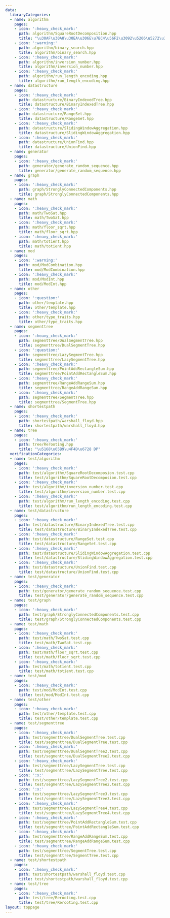 ```yaml
---
data:
  libraryCategories:
  - name: algorithm
    pages:
    - icon: ':heavy_check_mark:'
      path: algorithm/SquareRootDecomposition.hpp
      title: "\u30AF\u30A8\u30EA\u306E\u7BC4\u56F2\u3092\u5206\u5272\u3059\u308B"
    - icon: ':warning:'
      path: algorithm/binary_search.hpp
      title: algorithm/binary_search.hpp
    - icon: ':heavy_check_mark:'
      path: algorithm/inversion_number.hpp
      title: algorithm/inversion_number.hpp
    - icon: ':heavy_check_mark:'
      path: algorithm/run_length_encoding.hpp
      title: algorithm/run_length_encoding.hpp
  - name: datastructure
    pages:
    - icon: ':heavy_check_mark:'
      path: datastructure/BinaryIndexedTree.hpp
      title: datastructure/BinaryIndexedTree.hpp
    - icon: ':heavy_check_mark:'
      path: datastructure/RangeSet.hpp
      title: datastructure/RangeSet.hpp
    - icon: ':heavy_check_mark:'
      path: datastructure/SlidingWindowAggregation.hpp
      title: datastructure/SlidingWindowAggregation.hpp
    - icon: ':heavy_check_mark:'
      path: datastructure/UnionFind.hpp
      title: datastructure/UnionFind.hpp
  - name: generator
    pages:
    - icon: ':heavy_check_mark:'
      path: generator/generate_random_sequence.hpp
      title: generator/generate_random_sequence.hpp
  - name: graph
    pages:
    - icon: ':heavy_check_mark:'
      path: graph/StronglyConnectedComponents.hpp
      title: graph/StronglyConnectedComponents.hpp
  - name: math
    pages:
    - icon: ':heavy_check_mark:'
      path: math/TwoSat.hpp
      title: math/TwoSat.hpp
    - icon: ':heavy_check_mark:'
      path: math/floor_sqrt.hpp
      title: math/floor_sqrt.hpp
    - icon: ':heavy_check_mark:'
      path: math/totient.hpp
      title: math/totient.hpp
  - name: mod
    pages:
    - icon: ':warning:'
      path: mod/ModCombination.hpp
      title: mod/ModCombination.hpp
    - icon: ':heavy_check_mark:'
      path: mod/ModInt.hpp
      title: mod/ModInt.hpp
  - name: other
    pages:
    - icon: ':question:'
      path: other/template.hpp
      title: other/template.hpp
    - icon: ':heavy_check_mark:'
      path: other/type_traits.hpp
      title: other/type_traits.hpp
  - name: segmenttree
    pages:
    - icon: ':heavy_check_mark:'
      path: segmenttree/DualSegmentTree.hpp
      title: segmenttree/DualSegmentTree.hpp
    - icon: ':question:'
      path: segmenttree/LazySegmentTree.hpp
      title: segmenttree/LazySegmentTree.hpp
    - icon: ':heavy_check_mark:'
      path: segmenttree/PointAddRectangleSum.hpp
      title: segmenttree/PointAddRectangleSum.hpp
    - icon: ':heavy_check_mark:'
      path: segmenttree/RangeAddRangeSum.hpp
      title: segmenttree/RangeAddRangeSum.hpp
    - icon: ':heavy_check_mark:'
      path: segmenttree/SegmentTree.hpp
      title: segmenttree/SegmentTree.hpp
  - name: shortestpath
    pages:
    - icon: ':heavy_check_mark:'
      path: shortestpath/warshall_floyd.hpp
      title: shortestpath/warshall_floyd.hpp
  - name: tree
    pages:
    - icon: ':heavy_check_mark:'
      path: tree/Rerooting.hpp
      title: "\u5168\u65B9\u4F4D\u6728 DP"
  verificationCategories:
  - name: test/algorithm
    pages:
    - icon: ':heavy_check_mark:'
      path: test/algorithm/SquareRootDecomposion.test.cpp
      title: test/algorithm/SquareRootDecomposion.test.cpp
    - icon: ':heavy_check_mark:'
      path: test/algorithm/inversion_number.test.cpp
      title: test/algorithm/inversion_number.test.cpp
    - icon: ':heavy_check_mark:'
      path: test/algorithm/run_length_encoding.test.cpp
      title: test/algorithm/run_length_encoding.test.cpp
  - name: test/datastructure
    pages:
    - icon: ':heavy_check_mark:'
      path: test/datastructure/BinaryIndexedTree.test.cpp
      title: test/datastructure/BinaryIndexedTree.test.cpp
    - icon: ':heavy_check_mark:'
      path: test/datastructure/RangeSet.test.cpp
      title: test/datastructure/RangeSet.test.cpp
    - icon: ':heavy_check_mark:'
      path: test/datastructure/SlidingWindowAggregation.test.cpp
      title: test/datastructure/SlidingWindowAggregation.test.cpp
    - icon: ':heavy_check_mark:'
      path: test/datastructure/UnionFind.test.cpp
      title: test/datastructure/UnionFind.test.cpp
  - name: test/generator
    pages:
    - icon: ':heavy_check_mark:'
      path: test/generator/generate_random_sequence.test.cpp
      title: test/generator/generate_random_sequence.test.cpp
  - name: test/graph
    pages:
    - icon: ':heavy_check_mark:'
      path: test/graph/StronglyConnectedComponents.test.cpp
      title: test/graph/StronglyConnectedComponents.test.cpp
  - name: test/math
    pages:
    - icon: ':heavy_check_mark:'
      path: test/math/TwoSat.test.cpp
      title: test/math/TwoSat.test.cpp
    - icon: ':heavy_check_mark:'
      path: test/math/floor_sqrt.test.cpp
      title: test/math/floor_sqrt.test.cpp
    - icon: ':heavy_check_mark:'
      path: test/math/totient.test.cpp
      title: test/math/totient.test.cpp
  - name: test/mod
    pages:
    - icon: ':heavy_check_mark:'
      path: test/mod/ModInt.test.cpp
      title: test/mod/ModInt.test.cpp
  - name: test/other
    pages:
    - icon: ':heavy_check_mark:'
      path: test/other/template.test.cpp
      title: test/other/template.test.cpp
  - name: test/segmenttree
    pages:
    - icon: ':heavy_check_mark:'
      path: test/segmenttree/DualSegmentTree.test.cpp
      title: test/segmenttree/DualSegmentTree.test.cpp
    - icon: ':heavy_check_mark:'
      path: test/segmenttree/DualSegmentTree2.test.cpp
      title: test/segmenttree/DualSegmentTree2.test.cpp
    - icon: ':heavy_check_mark:'
      path: test/segmenttree/LazySegmentTree.test.cpp
      title: test/segmenttree/LazySegmentTree.test.cpp
    - icon: ':x:'
      path: test/segmenttree/LazySegmentTree2.test.cpp
      title: test/segmenttree/LazySegmentTree2.test.cpp
    - icon: ':x:'
      path: test/segmenttree/LazySegmentTree3.test.cpp
      title: test/segmenttree/LazySegmentTree3.test.cpp
    - icon: ':heavy_check_mark:'
      path: test/segmenttree/LazySegmentTree4.test.cpp
      title: test/segmenttree/LazySegmentTree4.test.cpp
    - icon: ':heavy_check_mark:'
      path: test/segmenttree/PointAddRectangleSum.test.cpp
      title: test/segmenttree/PointAddRectangleSum.test.cpp
    - icon: ':heavy_check_mark:'
      path: test/segmenttree/RangeAddRangeSum.test.cpp
      title: test/segmenttree/RangeAddRangeSum.test.cpp
    - icon: ':heavy_check_mark:'
      path: test/segmenttree/SegmentTree.test.cpp
      title: test/segmenttree/SegmentTree.test.cpp
  - name: test/shortestpath
    pages:
    - icon: ':heavy_check_mark:'
      path: test/shortestpath/warshall_floyd.test.cpp
      title: test/shortestpath/warshall_floyd.test.cpp
  - name: test/tree
    pages:
    - icon: ':heavy_check_mark:'
      path: test/tree/Rerooting.test.cpp
      title: test/tree/Rerooting.test.cpp
layout: toppage
---
```

